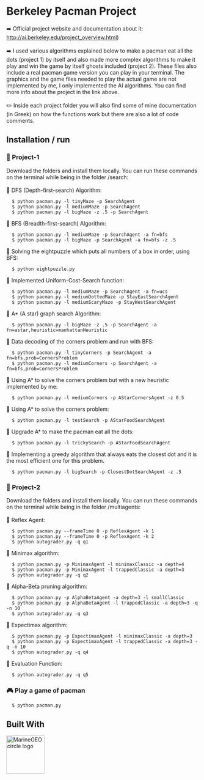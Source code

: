 # Berkeley Pacman Project
 ➡️ Official project website and documentation about it: http://ai.berkeley.edu/project_overview.html) <br />  
 ➡️ I used various algorithms explained below to make a pacman eat all the dots (project 1) by itself and also made more complex algorithms to make it play and win the game by itself ghosts included (project 2). These files also include a real pacman game version you can play in your terminal. The graphics and the game files needed to play the actual game are not implemented by me, I only implemented the AI algorithms. You can find more info about the project in the link above.<br /><br />
:pencil2: Inside each project folder you will also find some of mine documentation (in Greek) on how the functions work but there are also a lot of code comments.

## Installation / run

### 🏁 Project-1
Download the folders and install them locally. You can run these commands on the terminal while being in the folder /search:
<br /><br />
:small_blue_diamond: DFS (Depth-first-search) Algorithm:
```
  $ python pacman.py -l tinyMaze -p SearchAgent
  $ python pacman.py -l mediumMaze -p SearchAgent
  $ python pacman.py -l bigMaze -z .5 -p SearchAgent
```
:small_blue_diamond: BFS (Breadth-first-search) Algorithm:
```
  $ python pacman.py -l mediumMaze -p SearchAgent -a fn=bfs
  $ python pacman.py -l bigMaze -p SearchAgent -a fn=bfs -z .5
```
:small_blue_diamond: Solving the eightpuzzle which puts all numbers of a box in order, using BFS:
```
  $ python eightpuzzle.py
```
:small_blue_diamond: Implemented Uniform-Cost-Search function:
```
  $ python pacman.py -l mediumMaze -p SearchAgent -a fn=ucs
  $ python pacman.py -l mediumDottedMaze -p StayEastSearchAgent
  $ python pacman.py -l mediumScaryMaze -p StayWestSearchAgent
```
:small_blue_diamond: A* (A star) graph search Algorithm:
```
  $ python pacman.py -l bigMaze -z .5 -p SearchAgent -a fn=astar,heuristic=manhattanHeuristic
```
:small_blue_diamond: Data decoding of the corners problem and run with BFS:
```
  $ python pacman.py -l tinyCorners -p SearchAgent -a fn=bfs,prob=CornersProblem
  $ python pacman.py -l mediumCorners -p SearchAgent -a fn=bfs,prob=CornersProblem
```
:small_blue_diamond: Using A* to solve the corners problem but with a new heuristic implemented by me:
```
  $ python pacman.py -l mediumCorners -p AStarCornersAgent -z 0.5
```
:small_blue_diamond: Using A* to solve the corners problem:
```
  $ python pacman.py -l testSearch -p AStarFoodSearchAgent
```
:small_blue_diamond: Upgrade A* to make the pacman eat all the dots:
```
  $ python pacman.py -l trickySearch -p AStarFoodSearchAgent
```
:small_blue_diamond: Implementing a greedy algorithm that always eats the closest dot and it is the most efficient one for this problem.
```
  $ python pacman.py -l bigSearch -p ClosestDotSearchAgent -z .5 
 ```
 
### :ghost: Project-2
Download the folders and install them locally. You can run these commands on the terminal while being in the folder /multiagents: <br /> <br />
:small_blue_diamond: Reflex Agent:
```
  $ python pacman.py --frameTime 0 -p ReflexAgent -k 1
  $ python pacman.py --frameTime 0 -p ReflexAgent -k 2
  $ python autograder.py -q q1
```
:small_blue_diamond: Minimax algorithm:
```
  $ python pacman.py -p MinimaxAgent -l minimaxClassic -a depth=4
  $ python pacman.py -p MinimaxAgent -l trappedClassic -a depth=3
  $ python autograder.py -q q2
```
:small_blue_diamond: Alpha-Beta pruning algorithm:
```
  $ python pacman.py -p AlphaBetaAgent -a depth=3 -l smallClassic
  $ python pacman.py -p AlphaBetaAgent -l trappedClassic -a depth=3 -q -n 10
  $ python autograder.py -q q3
```
:small_blue_diamond: Expectimax algorithm:
```
  $ python pacman.py -p ExpectimaxAgent -l minimaxClassic -a depth=3
  $ python pacman.py -p ExpectimaxAgent -l trappedClassic -a depth=3 -q -n 10
  $ python autograder.py -q q4
```
:small_blue_diamond: Evaluation Function:
```
  $ python autograder.py -q q5
```

### :video_game: Play a game of pacman
```
  $ python pacman.py
```

## Built With
<img src="https://upload.wikimedia.org/wikipedia/commons/thumb/c/c3/Python-logo-notext.svg/110px-Python-logo-notext.svg.png" alt="MarineGEO circle logo" style="height: 100px; width:100px;"/>


